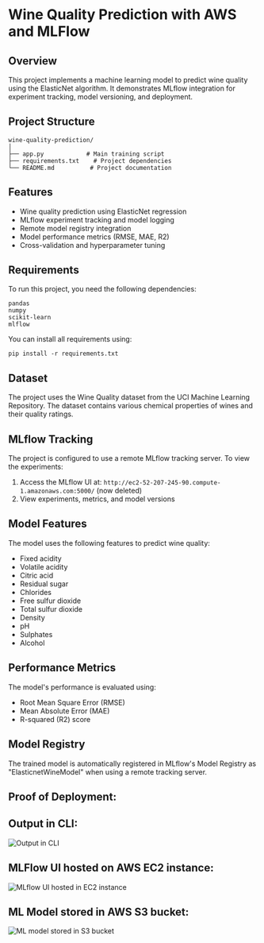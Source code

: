 # Wine Quality Prediction with AWS and MLFlow

## Overview
This project implements a machine learning model to predict wine quality using the ElasticNet algorithm. It demonstrates MLflow integration for experiment tracking, model versioning, and deployment.

## Project Structure
```
wine-quality-prediction/
│
├── app.py            # Main training script
├── requirements.txt    # Project dependencies
└── README.md          # Project documentation
```

## Features
* Wine quality prediction using ElasticNet regression
* MLflow experiment tracking and model logging
* Remote model registry integration
* Model performance metrics (RMSE, MAE, R2)
* Cross-validation and hyperparameter tuning

## Requirements
To run this project, you need the following dependencies:
```
pandas
numpy
scikit-learn
mlflow
```

You can install all requirements using:
```
pip install -r requirements.txt
```

## Dataset
The project uses the Wine Quality dataset from the UCI Machine Learning Repository. The dataset contains various chemical properties of wines and their quality ratings.


## MLflow Tracking
The project is configured to use a remote MLflow tracking server. To view the experiments:
1. Access the MLflow UI at: `http://ec2-52-207-245-90.compute-1.amazonaws.com:5000/` (now deleted)
2. View experiments, metrics, and model versions

## Model Features
The model uses the following features to predict wine quality:
* Fixed acidity
* Volatile acidity
* Citric acid
* Residual sugar
* Chlorides
* Free sulfur dioxide
* Total sulfur dioxide
* Density
* pH
* Sulphates
* Alcohol

## Performance Metrics
The model's performance is evaluated using:
* Root Mean Square Error (RMSE)
* Mean Absolute Error (MAE)
* R-squared (R2) score

## Model Registry
The trained model is automatically registered in MLflow's Model Registry as "ElasticnetWineModel" when using a remote tracking server.

## Proof of Deployment:

## Output in CLI:
![Output in CLI](https://github.com/user-attachments/assets/f323cc63-b52a-4dc5-9436-a30af1852c79)


## MLFlow UI hosted on AWS EC2 instance:

![MLflow UI hosted in EC2 instance](https://github.com/user-attachments/assets/d60264f7-13b1-4700-9a5f-83d3b4559dde)


## ML Model stored in AWS S3 bucket:
![ML model stored in S3 bucket](https://github.com/user-attachments/assets/9098f6dd-b13c-40d5-8974-15b91790a8f4)






